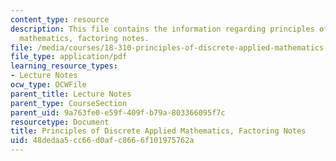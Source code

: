 ```yaml
---
content_type: resource
description: This file contains the information regarding principles of discrete applied
  mathematics, factoring notes.
file: /media/courses/18-310-principles-of-discrete-applied-mathematics-fall-2013/48dedaa5cc66d0afc8666f101975762a_MIT18_310F13_Ch16.pdf
file_type: application/pdf
learning_resource_types:
- Lecture Notes
ocw_type: OCWFile
parent_title: Lecture Notes
parent_type: CourseSection
parent_uid: 9a763fe0-e59f-409f-b79a-803366095f7c
resourcetype: Document
title: Principles of Discrete Applied Mathematics, Factoring Notes
uid: 48dedaa5-cc66-d0af-c866-6f101975762a
---
```

